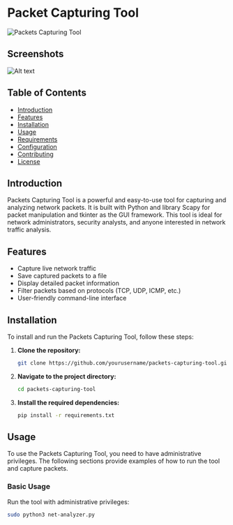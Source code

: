# Packet Capturing Tool

![Packets Capturing Tool](https://img.shields.io/badge/version-1.0-blue.svg)

## Screenshots
![Alt text](path/to/image)


## Table of Contents

- [Introduction](#introduction)
- [Features](#features)
- [Installation](#installation)
- [Usage](#usage)
- [Requirements](#requirements)
- [Configuration](#configuration)
- [Contributing](#contributing)
- [License](#license)

## Introduction

Packets Capturing Tool is a powerful and easy-to-use tool for capturing and analyzing network packets. It is built with Python and library Scapy for packet manipulation and tkinter as the GUI framework. This tool is ideal for network administrators, security analysts, and anyone interested in network traffic analysis.

## Features

- Capture live network traffic
- Save captured packets to a file
- Display detailed packet information
- Filter packets based on protocols (TCP, UDP, ICMP, etc.)
- User-friendly command-line interface

## Installation

To install and run the Packets Capturing Tool, follow these steps:

1. **Clone the repository:**

    ```bash
    git clone https://github.com/yourusername/packets-capturing-tool.git
    ```

2. **Navigate to the project directory:**

    ```bash
    cd packets-capturing-tool
    ```

3. **Install the required dependencies:**

    ```bash
    pip install -r requirements.txt
    ```

## Usage

To use the Packets Capturing Tool, you need to have administrative privileges. The following sections provide examples of how to run the tool and capture packets.

### Basic Usage

Run the tool with administrative privileges:

```bash
sudo python3 net-analyzer.py


